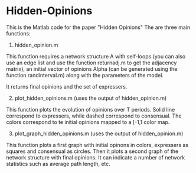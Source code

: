 # Hidden-Opinions
This is the Matlab code for the paper "Hidden Opinions" 
The are three main functions:

1) hidden_opinion.m 

This function requires a network structure A with self-loops (you can also use an edge list and use the function returnadj.m to get the adjacency matrix), an initial vector of opinions Alpha (can be generated using the function randinterval.m) along with the parameters of the model. 

It returns final opinions and the set of expressers.

2) plot_hidden_opinions.m (uses the output of hidden_opinion.m)

This function plots the evolution of opinions over T periods. Solid line correspond to expressers, while dashed correspond to consensual. The colors correspond to te initial opinions mapped to a [-1,1 color map. 

3) plot_graph_hidden_opinions.m (uses the output of hidden_opinion.m)

This function plots a first graph with initial opinons in colors, expressers as squares and consensual as circles. Then it plots a second graph of the network structure with final opinions. It can indicate a number of network statistics such as average path length, etc. 
